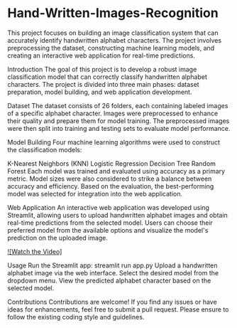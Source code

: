 # Hand-Written-Images-Recognition
This project focuses on building an image classification system that can accurately identify handwritten alphabet characters. The project involves preprocessing the dataset, constructing machine learning models, and creating an interactive web application for real-time predictions.

Introduction
The goal of this project is to develop a robust image classification model that can correctly classify handwritten alphabet characters. The project is divided into three main phases: dataset preparation, model building, and web application development.

Dataset
The dataset consists of 26 folders, each containing labeled images of a specific alphabet character. Images were preprocessed to enhance their quality and prepare them for model training. The preprocessed images were then split into training and testing sets to evaluate model performance.

Model Building
Four machine learning algorithms were used to construct the classification models:

K-Nearest Neighbors (KNN)
Logistic Regression
Decision Tree
Random Forest
Each model was trained and evaluated using accuracy as a primary metric. Model sizes were also considered to strike a balance between accuracy and efficiency. Based on the evaluation, the best-performing model was selected for integration into the web application.

Web Application
An interactive web application was developed using Streamlit, allowing users to upload handwritten alphabet images and obtain real-time predictions from the selected model. Users can choose their preferred model from the available options and visualize the model's prediction on the uploaded image.

[![Watch the Video]](https://drive.google.com/file/d/1HQpVnfcve3MmK928N9u0qSo9jqRvLu9Q/view?usp=sharing)

Usage
Run the Streamlit app: streamlit run app.py
Upload a handwritten alphabet image via the web interface.
Select the desired model from the dropdown menu.
View the predicted alphabet character based on the selected model.

Contributions
Contributions are welcome! If you find any issues or have ideas for enhancements, feel free to submit a pull request. Please ensure to follow the existing coding style and guidelines.




